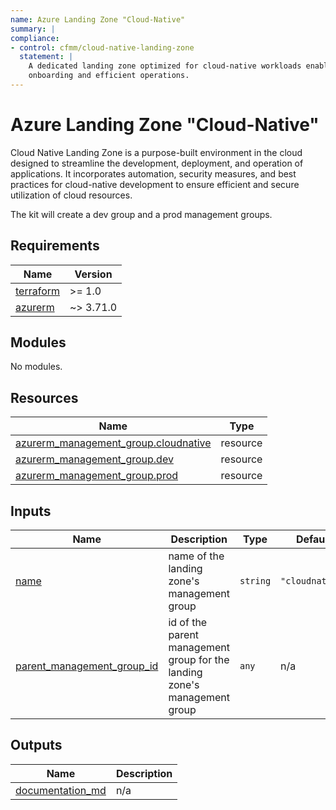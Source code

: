 ```yaml
---
name: Azure Landing Zone "Cloud-Native"
summary: |
compliance:
- control: cfmm/cloud-native-landing-zone
  statement: |
    A dedicated landing zone optimized for cloud-native workloads enables quick
    onboarding and efficient operations.
---
```


# Azure Landing Zone "Cloud-Native"

 Cloud Native Landing Zone is a purpose-built environment in the cloud designed to streamline the development, deployment,
 and operation of applications. It incorporates automation, security measures, and best practices for cloud-native development
 to ensure efficient and secure utilization of cloud resources.

The kit will create a dev group and a prod management groups.

<!-- BEGIN_TF_DOCS -->
## Requirements

| Name | Version |
|------|---------|
| <a name="requirement_terraform"></a> [terraform](#requirement\_terraform) | >= 1.0 |
| <a name="requirement_azurerm"></a> [azurerm](#requirement\_azurerm) | ~> 3.71.0 |

## Modules

No modules.

## Resources

| Name | Type |
|------|------|
| [azurerm_management_group.cloudnative](https://registry.terraform.io/providers/hashicorp/azurerm/latest/docs/resources/management_group) | resource |
| [azurerm_management_group.dev](https://registry.terraform.io/providers/hashicorp/azurerm/latest/docs/resources/management_group) | resource |
| [azurerm_management_group.prod](https://registry.terraform.io/providers/hashicorp/azurerm/latest/docs/resources/management_group) | resource |

## Inputs

| Name | Description | Type | Default | Required |
|------|-------------|------|---------|:--------:|
| <a name="input_name"></a> [name](#input\_name) | name of the landing zone's management group | `string` | `"cloudnative"` | no |
| <a name="input_parent_management_group_id"></a> [parent\_management\_group\_id](#input\_parent\_management\_group\_id) | id of the parent management group for the landing zone's management group | `any` | n/a | yes |

## Outputs

| Name | Description |
|------|-------------|
| <a name="output_documentation_md"></a> [documentation\_md](#output\_documentation\_md) | n/a |
<!-- END_TF_DOCS -->
